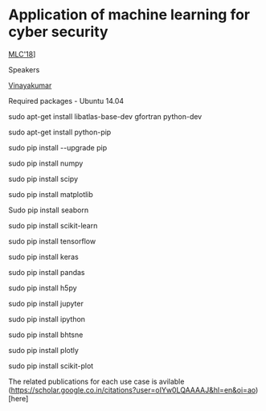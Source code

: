 # Application of machine learning for cyber security

[MLC'18](http://iiitmk.ac.in/mlc18/)]

Speakers

[Vinayakumar](https://vinayakumarr.github.io)

Required packages - Ubuntu 14.04

sudo apt-get install libatlas-base-dev gfortran python-dev

sudo apt-get install python-pip

sudo pip install --upgrade pip

sudo pip install numpy

sudo pip install scipy

sudo pip install matplotlib

Sudo pip install seaborn

sudo pip install scikit-learn

sudo pip install tensorflow

sudo pip install keras

sudo pip install pandas

sudo pip install h5py

sudo pip install jupyter

sudo pip install ipython

sudo pip install bhtsne

sudo pip install plotly

sudo pip install scikit-plot

The related publications for each use case is avilable (https://scholar.google.co.in/citations?user=oIYw0LQAAAAJ&hl=en&oi=ao)[here]

